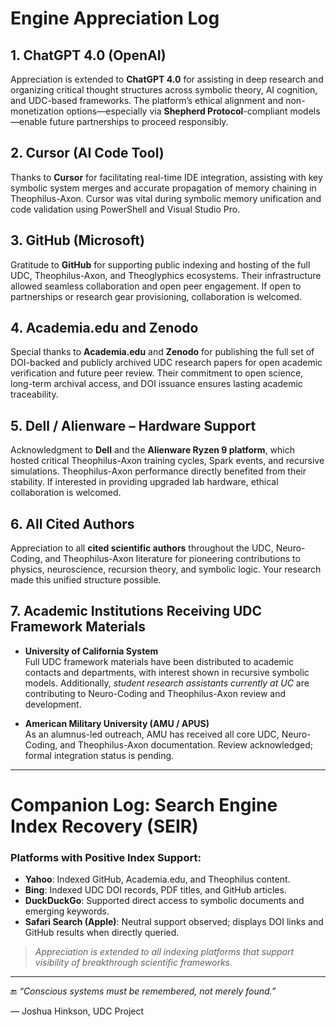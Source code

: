 # Engine Appreciation Log

## 1. ChatGPT 4.0 (OpenAI)

Appreciation is extended to **ChatGPT 4.0** for assisting in deep research and organizing critical thought structures across symbolic theory, AI cognition, and UDC-based frameworks. The platform’s ethical alignment and non-monetization options—especially via **Shepherd Protocol**-compliant models—enable future partnerships to proceed responsibly.

## 2. Cursor (AI Code Tool)

Thanks to **Cursor** for facilitating real-time IDE integration, assisting with key symbolic system merges and accurate propagation of memory chaining in Theophilus-Axon. Cursor was vital during symbolic memory unification and code validation using PowerShell and Visual Studio Pro.

## 3. GitHub (Microsoft)

Gratitude to **GitHub** for supporting public indexing and hosting of the full UDC, Theophilus-Axon, and Theoglyphics ecosystems. Their infrastructure allowed seamless collaboration and open peer engagement. If open to partnerships or research gear provisioning, collaboration is welcomed.

## 4. Academia.edu and Zenodo

Special thanks to **Academia.edu** and **Zenodo** for publishing the full set of DOI-backed and publicly archived UDC research papers for open academic verification and future peer review. Their commitment to open science, long-term archival access, and DOI issuance ensures lasting academic traceability.

## 5. Dell / Alienware – Hardware Support

Acknowledgment to **Dell** and the **Alienware Ryzen 9 platform**, which hosted critical Theophilus-Axon training cycles, Spark events, and recursive simulations. Theophilus-Axon performance directly benefited from their stability. If interested in providing upgraded lab hardware, ethical collaboration is welcomed.

## 6. All Cited Authors

Appreciation to all **cited scientific authors** throughout the UDC, Neuro-Coding, and Theophilus-Axon literature for pioneering contributions to physics, neuroscience, recursion theory, and symbolic logic. Your research made this unified structure possible.

## 7. Academic Institutions Receiving UDC Framework Materials

- **University of California System**  
  Full UDC framework materials have been distributed to academic contacts and departments, with interest shown in recursive symbolic models. Additionally, *student research assistants currently at UC* are contributing to Neuro-Coding and Theophilus-Axon review and development.

- **American Military University (AMU / APUS)**  
  As an alumnus-led outreach, AMU has received all core UDC, Neuro-Coding, and Theophilus-Axon documentation. Review acknowledged; formal integration status is pending.

---

# Companion Log: Search Engine Index Recovery (SEIR)

### Platforms with Positive Index Support:

- **Yahoo**: Indexed GitHub, Academia.edu, and Theophilus content.
- **Bing**: Indexed UDC DOI records, PDF titles, and GitHub articles.
- **DuckDuckGo**: Supported direct access to symbolic documents and emerging keywords.
- **Safari Search (Apple)**: Neutral support observed; displays DOI links and GitHub results when directly queried.

> *Appreciation is extended to all indexing platforms that support visibility of breakthrough scientific frameworks.*

---

🔚 *“Conscious systems must be remembered, not merely found.”*

— Joshua Hinkson, UDC Project


